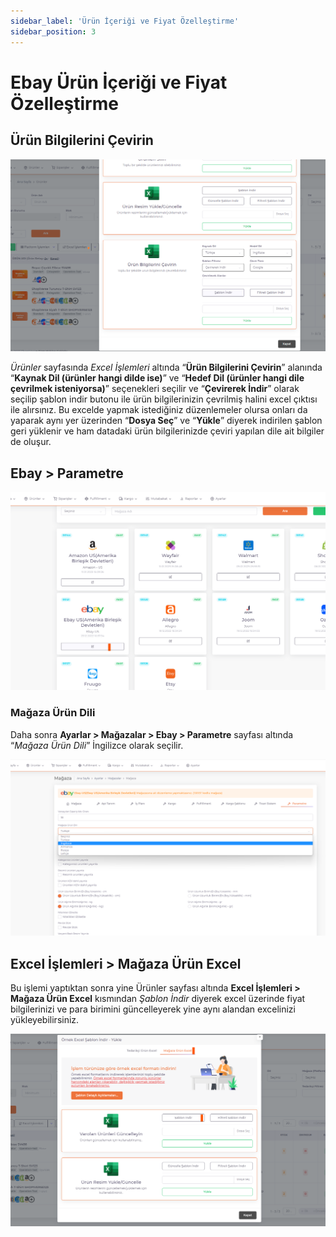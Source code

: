 ```yaml
---
sidebar_label: 'Ürün İçeriği ve Fiyat Özelleştirme'
sidebar_position: 3
---
```



# Ebay Ürün İçeriği ve Fiyat Özelleştirme 

## Ürün Bilgilerini Çevirin

![EbayDataTranslate](../ebay/img/EbayDataTranslate.png)

*Ürünler* sayfasında *Excel İşlemleri* altında “**Ürün Bilgilerini Çevirin**” alanında “**Kaynak Dil (ürünler hangi dilde ise)**” ve “**Hedef Dil (ürünler hangi dile çevrilmek isteniyorsa)**” seçenekleri seçilir ve “**Çevirerek İndir**” olarak seçilip şablon indir butonu ile ürün bilgilerinizin çevrilmiş halini excel çıktısı ile alırsınız. Bu excelde yapmak istediğiniz düzenlemeler olursa onları da yaparak aynı yer üzerinden “**Dosya Seç**” ve “**Yükle**” diyerek indirilen şablon geri yüklenir ve ham datadaki ürün bilgilerinizde çeviri yapılan dile ait bilgiler de oluşur. 

## Ebay > Parametre

![EbaySettingShopParameter](../ebay/img/EbaySettingShopParameter.png)

### Mağaza Ürün Dili

Daha sonra **Ayarlar > Mağazalar > Ebay > Parametre** sayfası altında “*Mağaza Ürün Dili*” İngilizce olarak seçilir. 

![EbayDataTranslate](../ebay/img/EbayNativeLanguage.png)

## Excel İşlemleri > Mağaza Ürün Excel

Bu işlemi yaptıktan sonra yine Ürünler sayfası altında **Excel İşlemleri > Mağaza Ürün Excel** kısmından *Şablon İndir* diyerek excel üzerinde fiyat bilgilerinizi ve para birimini güncelleyerek yine aynı alandan excelinizi yükleyebilirsiniz. 

![EbayShopProductExcel](../ebay/img/EbayShopExcelProduct.png)
 




